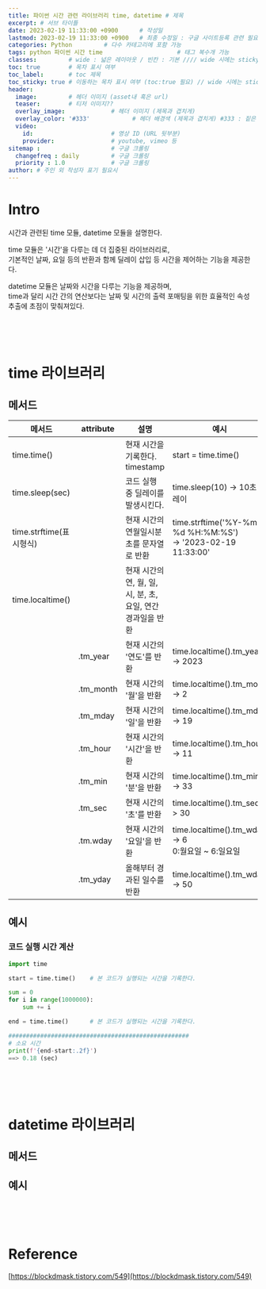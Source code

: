```yaml
---
title: 파이썬 시간 관련 라이브러리 time, datetime # 제목
excerpt: # 서브 타이틀
date: 2023-02-19 11:33:00 +0900      # 작성일
lastmod: 2023-02-19 11:33:00 +0900   # 최종 수정일 : 구글 사이트등록 관련 필요
categories: Python         # 다수 카테고리에 포함 가능
tags: python 파이썬 시간 time                     # 태그 복수개 가능
classes:         # wide : 넓은 레이아웃 / 빈칸 : 기본 //// wide 시에는 sticky toc 불가
toc: true        # 목차 표시 여부
toc_label:       # toc 제목
toc_sticky: true # 이동하는 목차 표시 여부 (toc:true 필요) // wide 시에는 sticky toc 불가
header: 
  image:         # 헤더 이미지 (asset내 혹은 url)
  teaser:        # 티저 이미지??
  overlay_image:             # 헤더 이미지 (제목과 겹치게)
  overlay_color: '#333'            # 헤더 배경색 (제목과 겹치게) #333 : 짙은 회색
  video:
    id:                      # 영상 ID (URL 뒷부분)
    provider:                # youtube, vimeo 등
sitemap :                    # 구글 크롤링
  changefreq : daily         # 구글 크롤링
  priority : 1.0             # 구글 크롤링
author: # 주인 외 작성자 표기 필요시
---
```

<!--postNo: 20230219_003-->

# Intro

시간과 관련된 time 모듈, datetime 모듈을 설명한다.  

time 모듈은 '시간'을 다루는 데 더 집중된 라이브러리로,  
기본적인 날짜, 요일 등의 반환과 함께 딜레이 삽입 등 시간을 제어하는 기능을 제공한다.  

datetime 모듈은 날짜와 시간을 다루는 기능을 제공하며,  
time과 달리 시간 간의 연산보다는 날짜 및 시간의 출력 포매팅을 위한 효율적인 속성 추출에 초점이 맞춰져있다.  



<br>
<br>
<br>

# time 라이브러리

## 메서드

|메서드|attribute|설명|예시|
|---|---|---|---|
|time.time()||현재 시간을 기록한다. timestamp|start = time.time()|
|time.sleep(sec)||코드 실행 중 딜레이를 발생시킨다.|time.sleep(10) -> 10초 딜레이|
|time.strftime(표시형식)||현재 시간의 연월일시분초를 문자열로 반환|time.strftime('%Y-%m-%d %H:%M:%S')<br> -> '2023-02-19 11:33:00'|
|time.localtime()||현재 시간의 연, 월, 일, 시, 분, 초, 요일, 연간 경과일을 반환||
||.tm_year|현재 시간의 '연도'를 반환|time.localtime().tm_year -> 2023|
||.tm_month|현재 시간의 '월'을 반환|time.localtime().tm_mon -> 2|
||.tm_mday|현재 시간의 '일'을 반환|time.localtime().tm_mday -> 19|
||.tm_hour|현재 시간의 '시간'을 반환|time.localtime().tm_hour -> 11|
||.tm_min|현재 시간의 '분'을 반환|time.localtime().tm_min -> 33|
||.tm_sec|현재 시간의 '초'를 반환|time.localtime().tm_sec -> 30|
||.tm.wday|현재 시간의 '요일'을 반환|time.localtime().tm_wday -> 6<br>0:월요일 ~ 6:일요일|
||.tm_yday|올해부터 경과된 일수를 반환|time.localtime().tm_wday -> 50|


## 예시

### 코드 실행 시간 계산

```python
import time

start = time.time()    # 본 코드가 실행되는 시간을 기록한다.

sum = 0
for i in range(1000000):
    sum += i

end = time.time()      # 본 코드가 실행되는 시간을 기록한다.

###################################################
# 소요 시간
print(f'{end-start:.2f}')
==> 0.18 (sec)

```

<br>
<br>
<br>

# datetime 라이브러리

## 메서드




## 예시


<br>
<br>
<br>

# Reference
[https://blockdmask.tistory.com/549](https://blockdmask.tistory.com/549)  